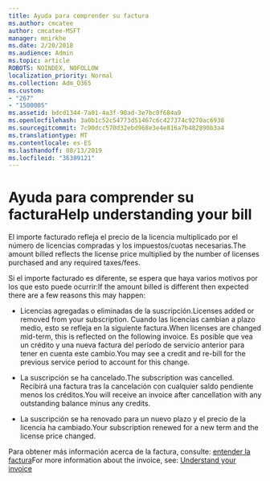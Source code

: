 ```yaml
---
title: Ayuda para comprender su factura
ms.author: cmcatee
author: cmcatee-MSFT
manager: mnirkhe
ms.date: 2/20/2018
ms.audience: Admin
ms.topic: article
ROBOTS: NOINDEX, NOFOLLOW
localization_priority: Normal
ms.collection: Adm_O365
ms.custom:
- "267"
- "1500005"
ms.assetid: bdcd1344-7a01-4a3f-90ad-3e7bc0f684a9
ms.openlocfilehash: 3a0b1c52c54773d51467c6c427374c9270ac6938
ms.sourcegitcommit: 7c90dcc570d32ebd968e3e4e816a7b482890b3a4
ms.translationtype: MT
ms.contentlocale: es-ES
ms.lasthandoff: 08/13/2019
ms.locfileid: "36389121"
---
```

# <a name="help-understanding-your-bill"></a><span data-ttu-id="45bc1-102">Ayuda para comprender su factura</span><span class="sxs-lookup"><span data-stu-id="45bc1-102">Help understanding your bill</span></span>

<span data-ttu-id="45bc1-103">El importe facturado refleja el precio de la licencia multiplicado por el número de licencias compradas y los impuestos/cuotas necesarias.</span><span class="sxs-lookup"><span data-stu-id="45bc1-103">The amount billed reflects the license price multiplied by the number of licenses purchased and any required taxes/fees.</span></span>
  
<span data-ttu-id="45bc1-104">Si el importe facturado es diferente, se espera que haya varios motivos por los que esto puede ocurrir:</span><span class="sxs-lookup"><span data-stu-id="45bc1-104">If the amount billed is different then expected there are a few reasons this may happen:</span></span>
  
- <span data-ttu-id="45bc1-105">Licencias agregadas o eliminadas de la suscripción.</span><span class="sxs-lookup"><span data-stu-id="45bc1-105">Licenses added or removed from your subscription.</span></span> <span data-ttu-id="45bc1-106">Cuando las licencias cambian a plazo medio, esto se refleja en la siguiente factura.</span><span class="sxs-lookup"><span data-stu-id="45bc1-106">When licenses are changed mid-term, this is reflected on the following invoice.</span></span> <span data-ttu-id="45bc1-107">Es posible que vea un crédito y una nueva factura del período de servicio anterior para tener en cuenta este cambio.</span><span class="sxs-lookup"><span data-stu-id="45bc1-107">You may see a credit and re-bill for the previous service period to account for this change.</span></span>

- <span data-ttu-id="45bc1-108">La suscripción se ha cancelado.</span><span class="sxs-lookup"><span data-stu-id="45bc1-108">The subscription was cancelled.</span></span> <span data-ttu-id="45bc1-109">Recibirá una factura tras la cancelación con cualquier saldo pendiente menos los créditos.</span><span class="sxs-lookup"><span data-stu-id="45bc1-109">You will receive an invoice after cancellation with any outstanding balance minus any credits.</span></span>

- <span data-ttu-id="45bc1-110">La suscripción se ha renovado para un nuevo plazo y el precio de la licencia ha cambiado.</span><span class="sxs-lookup"><span data-stu-id="45bc1-110">Your subscription renewed for a new term and the license price changed.</span></span>

<span data-ttu-id="45bc1-111">Para obtener más información acerca de la factura, consulte: [entender la factura](https://docs.microsoft.com/en-us/office365/admin/subscriptions-and-billing/understand-your-invoice)</span><span class="sxs-lookup"><span data-stu-id="45bc1-111">For more information about the invoice, see: [Understand your invoice](https://docs.microsoft.com/en-us/office365/admin/subscriptions-and-billing/understand-your-invoice)</span></span>